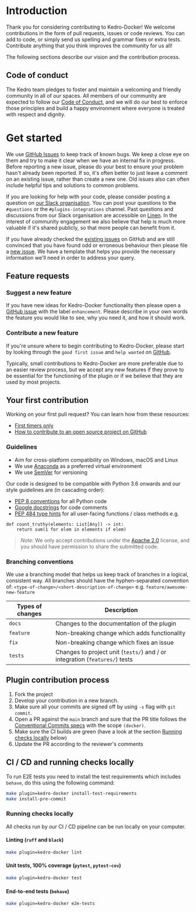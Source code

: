 # Introduction

Thank you for considering contributing to Kedro-Docker! We welcome contributions in the form of pull requests, issues or code reviews. You can add to code, or simply send us spelling and grammar fixes or extra tests. Contribute anything that you think improves the community for us all!

The following sections describe our vision and the contribution process.

## Code of conduct

The Kedro team pledges to foster and maintain a welcoming and friendly community in all of our spaces. All members of our community are expected to follow our [Code of Conduct](CODE_OF_CONDUCT.md), and we will do our best to enforce those principles and build a happy environment where everyone is treated with respect and dignity.

# Get started

We use [GitHub Issues](https://github.com/kedro-org/kedro-plugins/issues) to keep track of known bugs. We keep a close eye on them and try to make it clear when we have an internal fix in progress. Before reporting a new issue, please do your best to ensure your problem hasn't already been reported. If so, it's often better to just leave a comment on an existing issue, rather than create a new one. Old issues also can often include helpful tips and solutions to common problems.

If you are looking for help with your code, please consider posting a question on [our Slack organisation](https://slack.kedro.org/). You can post your questions to the `#questions` or the `#plugins-integrations` channel. Past questions and discussions from our Slack organisation are accessible on [Linen](https://linen-slack.kedro.org/). In the interest of community engagement we also believe that help is much more valuable if it's shared publicly, so that more people can benefit from it.

If you have already checked the [existing issues](https://github.com/kedro-org/kedro-plugins/issues) on GitHub and are still convinced that you have found odd or erroneous behaviour then please file a [new issue](https://github.com/kedro-org/kedro-plugins/issues/new/choose). We have a template that helps you provide the necessary information we'll need in order to address your query.

## Feature requests

### Suggest a new feature

If you have new ideas for Kedro-Docker functionality then please open a [GitHub issue](https://github.com/kedro-org/kedro-plugins/issues) with the label `enhancement`. Please describe in your own words the feature you would like to see, why you need it, and how it should work.

### Contribute a new feature

If you're unsure where to begin contributing to Kedro-Docker, please start by looking through the `good first issue` and `help wanted` on [GitHub](https://github.com/kedro-org/kedro-plugins/issues).

Typically, small contributions to Kedro-Docker are more preferable due to an easier review process, but we accept any new features if they prove to be essential for the functioning of the plugin or if we believe that they are used by most projects.

## Your first contribution

Working on your first pull request? You can learn how from these resources:
* [First timers only](https://www.firsttimersonly.com/)
* [How to contribute to an open source project on GitHub](https://egghead.io/courses/how-to-contribute-to-an-open-source-project-on-github)

### Guidelines

 - Aim for cross-platform compatibility on Windows, macOS and Linux
 - We use [Anaconda](https://www.anaconda.com/distribution/) as a preferred virtual environment
 - We use [SemVer](https://semver.org/) for versioning

Our code is designed to be compatible with Python 3.6 onwards and our style guidelines are (in cascading order):

* [PEP 8 conventions](https://www.python.org/dev/peps/pep-0008/) for all Python code
* [Google docstrings](https://google.github.io/styleguide/pyguide.html#38-comments-and-docstrings) for code comments
* [PEP 484 type hints](https://www.python.org/dev/peps/pep-0484/) for all user-facing functions / class methods e.g.

```
def count_truthy(elements: List[Any]) -> int:
    return sum(1 for elem in elements if elem)
```

> *Note:* We only accept contributions under the [Apache 2.0](https://opensource.org/licenses/Apache-2.0) license, and you should have permission to share the submitted code.

### Branching conventions

We use a branching model that helps us keep track of branches in a logical, consistent way. All branches should have the hyphen-separated convention of: `<type-of-change>/<short-description-of-change>` e.g. `feature/awesome-new-feature`

| Types of changes | Description                                                                 |
|------------------|-----------------------------------------------------------------------------|
| `docs`           | Changes to the documentation of the plugin                                  |
| `feature`        | Non-breaking change which adds functionality                                |
| `fix`            | Non-breaking change which fixes an issue                                    |
| `tests`          | Changes to project unit (`tests/`) and / or integration (`features/`) tests |

## Plugin contribution process

 1. Fork the project
 2. Develop your contribution in a new branch.
 3. Make sure all your commits are signed off by using `-s` flag with `git commit`.
 4. Open a PR against the `main` branch and sure that the PR title follows the [Conventional Commits specs](https://www.conventionalcommits.org/en/v1.0.0/) with the scope `(docker)`.
 5. Make sure the CI builds are green (have a look at the section [Running checks locally](#running-checks-locally) below)
 6. Update the PR according to the reviewer's comments

## CI / CD and running checks locally
To run E2E tests you need to install the test requirements which includes `behave`, do this using the following command:

```bash
make plugin=kedro-docker install-test-requirements
make install-pre-commit
```

### Running checks locally

All checks run by our CI / CD pipeline can be run locally on your computer.

#### Linting (`ruff` and `black`)

```bash
make plugin=kedro-docker lint
```

#### Unit tests, 100% coverage (`pytest`, `pytest-cov`)

```bash
make plugin=kedro-docker test
```

#### End-to-end tests (`behave`)

```bash
make plugin=kedro-docker e2e-tests
```
